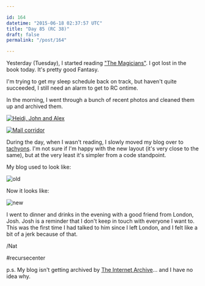 ```yaml
---

id: 164
datetime: "2015-06-18 02:37:57 UTC"
title: "Day 85 (RC 38)"
draft: false
permalink: "/post/164"

---
```


Yesterday (Tuesday), I started reading ["The Magicians"](https://www.goodreads.com/book/show/6101718-the-magicians). I got lost in the book today. It's pretty good Fantasy.

I'm trying to get my sleep schedule back on track, but haven't quite succeeded, I still need an alarm to get to RC ontime.

In the morning, I went through a bunch of recent photos and cleaned them up and archived them.

<a href="https://www.flickr.com/photos/icco/18866346446" title="Heidi, John and Alex by Nat Welch, on Flickr"><img src="https://c1.staticflickr.com/1/465/18866346446_eb5afa3ed7_c.jpg" alt="Heidi, John and Alex"></img></a>

<a href="https://www.flickr.com/photos/icco/18892627285" title="Mall corridor by Nat Welch, on Flickr"><img src="https://c2.staticflickr.com/6/5330/18892627285_74eeb3a633_z.jpg" alt="Mall corridor"></img></a>

During the day, when I wasn't reading, I slowly moved my blog over to [tachyons](https://tachyons.io/). I'm not sure if I'm happy with the new layout (it's very close to the same), but at the very least it's simpler from a code standpoint.

My blog used to look like:

![old](http://cl.ly/bfmF/d)

Now it looks like:

![new](http://cl.ly/bfDR/d)

I went to dinner and drinks in the evening with a good friend from London, Josh. Josh is a reminder that I don't keep in touch with everyone I want to. This was the first time I had talked to him since I left London, and I felt like a bit of a jerk because of that.

/Nat

#recursecenter

p.s. My blog isn't getting archived by [The Internet Archive](https://archive.org/)... and I have no idea why.

